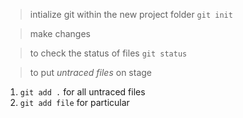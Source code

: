 >intialize git within the new project folder
`git init`

>make changes

>to check the status of files
`git status`

>to put *untraced files* on stage
1. `git add .` for all untraced files
2. `git add file` for particular